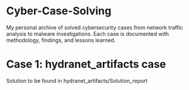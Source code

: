 # Cyber-Case-Solving
My personal archive of solved cybersecurity cases from network traffic analysis to malware investigations. Each case is documented with methodology, findings, and lessons learned.

# Case 1: hydranet_artifacts case
Solution to be found in hydranet_artifacts/Solution_report
